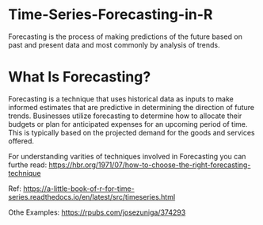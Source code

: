 # Time-Series-Forecasting-in-R
Forecasting is the process of making predictions of the future based on past and present data and most commonly by analysis of trends.

# What Is Forecasting?
Forecasting is a technique that uses historical data as inputs to make informed estimates that are predictive in determining the direction of future trends. Businesses utilize forecasting to determine how to allocate their budgets or plan for anticipated expenses for an upcoming period of time. This is typically based on the projected demand for the goods and services offered.

For understanding varities of techniques involved in Forecasting you can furthe read:
https://hbr.org/1971/07/how-to-choose-the-right-forecasting-technique

Ref: https://a-little-book-of-r-for-time-series.readthedocs.io/en/latest/src/timeseries.html

Othe Examples: https://rpubs.com/josezuniga/374293
